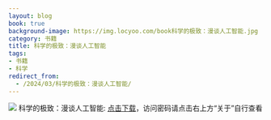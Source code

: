 ```yaml
---
layout: blog
book: true
background-image: https://img.locyoo.com/book科学的极致：漫谈人工智能.jpg
category: 书籍
title: 科学的极致：漫谈人工智能
tags:
- 书籍
- 科学
redirect_from:
  - /2024/03/科学的极致：漫谈人工智能/
---
```

![](https://img.locyoo.com/book科学的极致：漫谈人工智能.jpg)
科学的极致：漫谈人工智能: <a name = "ref1" href="https://url18.ctfile.com/f/50983618-1380724720-97104c?p=3619">点击下载</a>，访问密码请点击右上方“关于”自行查看
